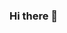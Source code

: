 ### Hi there 👋

<!--
**erubino1977/erubino1977** is a ✨ _special_ ✨ repository because its `README.md` (this file) appears on your GitHub profile.

Here are some ideas to get you started:

- 🔭 I’m currently working on a new Drupal 8 web site for the Consumer Product Safety Commission OIG
- 🌱 I’m currently learning custom module development
- 👯 I’m looking to collaborate on general Drupal site building and site enhancing topics
- 🤔 I’m looking for help with nothing at the moment
- 💬 Ask me about site building, windows, docker desktop, ddev, ms visual code, wsl2, ubunutu distro for windows
- 📫 How to reach me: eric@erubino.net
- 😄 Pronouns: He/Him
- ⚡ Fun fact: Lobsters communicate with their bladders.
-->
